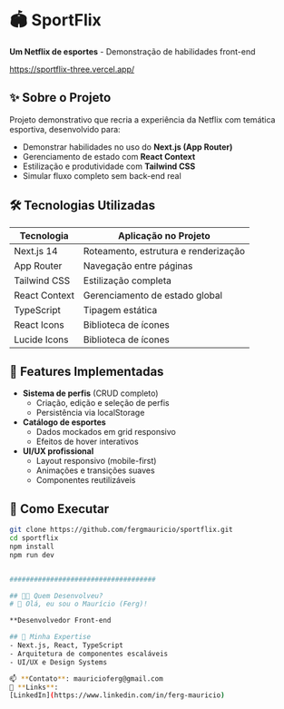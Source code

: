 # 🏟️ SportFlix

**Um Netflix de esportes** - Demonstração de habilidades front-end

https://sportflix-three.vercel.app/

## ✨ Sobre o Projeto

Projeto demonstrativo que recria a experiência da Netflix com temática esportiva, desenvolvido para:

- Demonstrar habilidades no uso do **Next.js (App Router)**
- Gerenciamento de estado com **React Context**
- Estilização e produtividade com **Tailwind CSS**
- Simular fluxo completo sem back-end real

## 🛠 Tecnologias Utilizadas

| Tecnologia    | Aplicação no Projeto                 |
| ------------- | ------------------------------------ |
| Next.js 14    | Roteamento, estrutura e renderização |
| App Router    | Navegação entre páginas              |
| Tailwind CSS  | Estilização completa                 |
| React Context | Gerenciamento de estado global       |
| TypeScript    | Tipagem estática                     |
| React Icons   | Biblioteca de ícones                 |
| Lucide Icons  | Biblioteca de ícones                 |

## 🎯 Features Implementadas

- **Sistema de perfis** (CRUD completo)
  - Criação, edição e seleção de perfis
  - Persistência via localStorage
- **Catálogo de esportes**
  - Dados mockados em grid responsivo
  - Efeitos de hover interativos
- **UI/UX profissional**
  - Layout responsivo (mobile-first)
  - Animações e transições suaves
  - Componentes reutilizáveis

## 🚀 Como Executar

```bash
git clone https://github.com/fergmauricio/sportflix.git
cd sportflix
npm install
npm run dev


####################################

## 👨‍💻 Quem Desenvolveu?
# 👋 Olá, eu sou o Maurício (Ferg)!

**Desenvolvedor Front-end

## 🚀 Minha Expertise
- Next.js, React, TypeScript
- Arquitetura de componentes escaláveis
- UI/UX e Design Systems

📫 **Contato**: mauricioferg@gmail.com
🔗 **Links**:
[LinkedIn](https://www.linkedin.com/in/ferg-mauricio)
```
